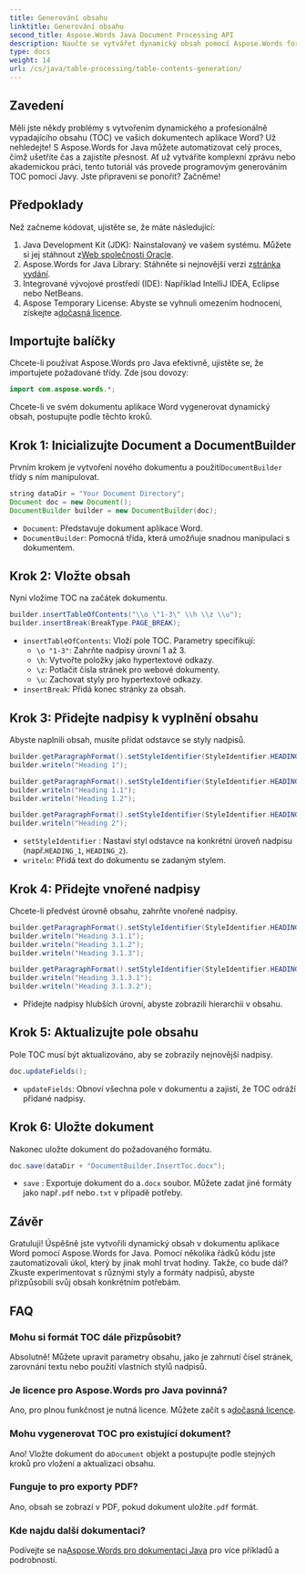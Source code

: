 ```yaml
---
title: Generování obsahu
linktitle: Generování obsahu
second_title: Aspose.Words Java Document Processing API
description: Naučte se vytvářet dynamický obsah pomocí Aspose.Words for Java. Ovládněte generování TOC s podrobnými pokyny a příklady zdrojového kódu.
type: docs
weight: 14
url: /cs/java/table-processing/table-contents-generation/
---
```

## Zavedení

Měli jste někdy problémy s vytvořením dynamického a profesionálně vypadajícího obsahu (TOC) ve vašich dokumentech aplikace Word? Už nehledejte! S Aspose.Words for Java můžete automatizovat celý proces, čímž ušetříte čas a zajistíte přesnost. Ať už vytváříte komplexní zprávu nebo akademickou práci, tento tutoriál vás provede programovým generováním TOC pomocí Javy. Jste připraveni se ponořit? Začněme!

## Předpoklady

Než začneme kódovat, ujistěte se, že máte následující:

1.  Java Development Kit (JDK): Nainstalovaný ve vašem systému. Můžete si jej stáhnout z[Web společnosti Oracle](https://www.oracle.com/java/technologies/javase-downloads.html).
2.  Aspose.Words for Java Library: Stáhněte si nejnovější verzi z[stránka vydání](https://releases.aspose.com/words/java/).
3. Integrované vývojové prostředí (IDE): Například IntelliJ IDEA, Eclipse nebo NetBeans.
4.  Aspose Temporary License: Abyste se vyhnuli omezením hodnocení, získejte a[dočasná licence](https://purchase.aspose.com/temporary-license/).

## Importujte balíčky

Chcete-li používat Aspose.Words pro Java efektivně, ujistěte se, že importujete požadované třídy. Zde jsou dovozy:

```java
import com.aspose.words.*;
```

Chcete-li ve svém dokumentu aplikace Word vygenerovat dynamický obsah, postupujte podle těchto kroků.

## Krok 1: Inicializujte Document a DocumentBuilder

 Prvním krokem je vytvoření nového dokumentu a použití`DocumentBuilder` třídy s ním manipulovat.


```java
string dataDir = "Your Document Directory";
Document doc = new Document();
DocumentBuilder builder = new DocumentBuilder(doc);
```

- `Document`: Představuje dokument aplikace Word.
- `DocumentBuilder`: Pomocná třída, která umožňuje snadnou manipulaci s dokumentem.

## Krok 2: Vložte obsah

Nyní vložíme TOC na začátek dokumentu.


```java
builder.insertTableOfContents("\\o \"1-3\" \\h \\z \\u");
builder.insertBreak(BreakType.PAGE_BREAK);
```

- `insertTableOfContents`: Vloží pole TOC. Parametry specifikují:
  - `\o "1-3"`: Zahrňte nadpisy úrovní 1 až 3.
  - `\h`: Vytvořte položky jako hypertextové odkazy.
  - `\z`: Potlačit čísla stránek pro webové dokumenty.
  - `\u`: Zachovat styly pro hypertextové odkazy.
- `insertBreak`: Přidá konec stránky za obsah.

## Krok 3: Přidejte nadpisy k vyplnění obsahu

Abyste naplnili obsah, musíte přidat odstavce se styly nadpisů.


```java
builder.getParagraphFormat().setStyleIdentifier(StyleIdentifier.HEADING_1);
builder.writeln("Heading 1");

builder.getParagraphFormat().setStyleIdentifier(StyleIdentifier.HEADING_2);
builder.writeln("Heading 1.1");
builder.writeln("Heading 1.2");

builder.getParagraphFormat().setStyleIdentifier(StyleIdentifier.HEADING_1);
builder.writeln("Heading 2");
```

- `setStyleIdentifier` : Nastaví styl odstavce na konkrétní úroveň nadpisu (např.`HEADING_1`, `HEADING_2`).
- `writeln`: Přidá text do dokumentu se zadaným stylem.

## Krok 4: Přidejte vnořené nadpisy

Chcete-li předvést úrovně obsahu, zahrňte vnořené nadpisy.


```java
builder.getParagraphFormat().setStyleIdentifier(StyleIdentifier.HEADING_3);
builder.writeln("Heading 3.1.1");
builder.writeln("Heading 3.1.2");
builder.writeln("Heading 3.1.3");

builder.getParagraphFormat().setStyleIdentifier(StyleIdentifier.HEADING_4);
builder.writeln("Heading 3.1.3.1");
builder.writeln("Heading 3.1.3.2");
```

- Přidejte nadpisy hlubších úrovní, abyste zobrazili hierarchii v obsahu.

## Krok 5: Aktualizujte pole obsahu

Pole TOC musí být aktualizováno, aby se zobrazily nejnovější nadpisy.


```java
doc.updateFields();
```

- `updateFields`: Obnoví všechna pole v dokumentu a zajistí, že TOC odráží přidané nadpisy.

## Krok 6: Uložte dokument

Nakonec uložte dokument do požadovaného formátu.


```java
doc.save(dataDir + "DocumentBuilder.InsertToc.docx");
```

- `save` : Exportuje dokument do a`.docx` soubor. Můžete zadat jiné formáty jako např`.pdf` nebo`.txt` v případě potřeby.

## Závěr

Gratuluji! Úspěšně jste vytvořili dynamický obsah v dokumentu aplikace Word pomocí Aspose.Words for Java. Pomocí několika řádků kódu jste zautomatizovali úkol, který by jinak mohl trvat hodiny. Takže, co bude dál? Zkuste experimentovat s různými styly a formáty nadpisů, abyste přizpůsobili svůj obsah konkrétním potřebám.

## FAQ

### Mohu si formát TOC dále přizpůsobit?
Absolutně! Můžete upravit parametry obsahu, jako je zahrnutí čísel stránek, zarovnání textu nebo použití vlastních stylů nadpisů.

### Je licence pro Aspose.Words pro Java povinná?
 Ano, pro plnou funkčnost je nutná licence. Můžete začít s a[dočasná licence](https://purchase.aspose.com/temporary-license/).

### Mohu vygenerovat TOC pro existující dokument?
 Ano! Vložte dokument do a`Document` objekt a postupujte podle stejných kroků pro vložení a aktualizaci obsahu.

### Funguje to pro exporty PDF?
 Ano, obsah se zobrazí v PDF, pokud dokument uložíte`.pdf` formát.

### Kde najdu další dokumentaci?
 Podívejte se na[Aspose.Words pro dokumentaci Java](https://reference.aspose.com/words/java/) pro více příkladů a podrobností.